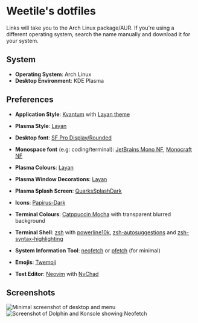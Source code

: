 # Weetile's dotfiles
Links will take you to the Arch Linux package/AUR. If you're using a different operating system, search the name manually and download it for your system. 
## System
- **Operating System**: Arch Linux
- **Desktop Environment**: KDE Plasma
## Preferences
- **Application Style**: [Kvantum](https://archlinux.org/packages/extra/x86_64/kvantum/) with [Layan theme](https://store.kde.org/p/1325246/)
- **Plasma Style**: [Layan](https://store.kde.org/p/1325241/)
- **Desktop font**: [SF Pro Display/Rounded](https://aur.archlinux.org/packages/apple-fonts)
- **Monospace font** (e.g: coding/terminal): [JetBrains Mono NF](https://archlinux.org/packages/extra/any/ttf-jetbrains-mono-nerd/), [Monocraft NF](https://github.com/IdreesInc/Monocraft)
- **Plasma Colours**: [Layan](https://store.kde.org/p/1325239/)
- **Plasma Window Decorations**: [Layan](https://store.kde.org/p/1325238)
- **Plasma Splash Screen**: [QuarksSplashDark](https://store.kde.org/p/1304256/)

- **Icons**: [Papirus-Dark](https://archlinux.org/packages/extra/any/papirus-icon-theme/) 
- **Terminal Colours**: [Catppuccin Mocha](https://github.com/catppuccin/konsole) with transparent blurred background
- **Terminal Shell**: [zsh](https://archlinux.org/packages/extra/x86_64/zsh/) with [powerline10k](https://github.com/romkatv/powerlevel10k), [zsh-autosuggestions](https://archlinux.org/packages/extra/any/zsh-autosuggestions/) and [zsh-syntax-highlighting](https://archlinux.org/packages/extra/any/zsh-syntax-highlighting/)
- **System Information Tool**: [neofetch](https://archlinux.org/packages/extra/any/neofetch/) or [pfetch](https://github.com/dylanaraps/pfetch) (for minimal)
- **Emojis**: [Twemoji](https://aur.archlinux.org/packages/ttf-twemoji)
- **Text Editor**: [Neovim](https://archlinux.org/packages/extra/x86_64/neovim/) with [NvChad](https://nvchad.com/)
## Screenshots
![Minimal screenshot of desktop and menu](https://i.imgur.com/n8Ao1JM.png)
![Screenshot of Dolphin and Konsole showing Neofetch](https://i.imgur.com/1KCWCrF.png)

<!-- - **Plasma Application Launcher**: [OnzeMenu 11](https://store.kde.org/p/1545530/) -->
